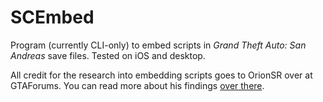 # SCEmbed
Program (currently CLI-only) to embed scripts in *Grand Theft Auto: San Andreas* save files. Tested on iOS and desktop.

All credit for the research into embedding scripts goes to OrionSR over at GTAForums. You can read more about his findings [over there](https://gtaforums.com/topic/932498-embedding-scripts-in-save-files/).